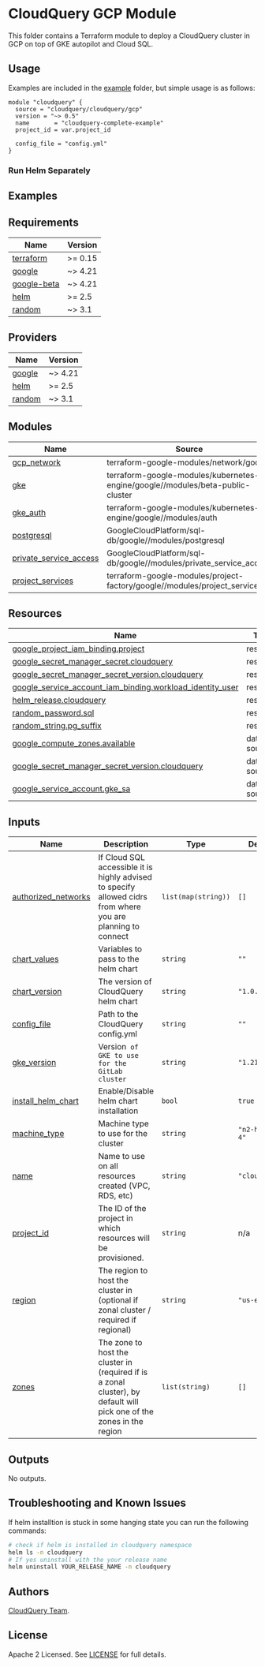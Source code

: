 # CloudQuery GCP Module

This folder contains a Terraform module to deploy a CloudQuery cluster in GCP on top of GKE autopilot and Cloud SQL.

## Usage

Examples are included in the [example](./examples/complete) folder, but simple usage is as follows:

```hcl
module "cloudquery" {
  source = "cloudquery/cloudquery/gcp"
  version = "~> 0.5"
  name       = "cloudquery-complete-example"
  project_id = var.project_id

  config_file = "config.yml"
}
```

### Run Helm Separately

## Examples

<!-- BEGINNING OF PRE-COMMIT-TERRAFORM DOCS HOOK -->
## Requirements

| Name | Version |
|------|---------|
| <a name="requirement_terraform"></a> [terraform](#requirement\_terraform) | >= 0.15 |
| <a name="requirement_google"></a> [google](#requirement\_google) | ~> 4.21 |
| <a name="requirement_google-beta"></a> [google-beta](#requirement\_google-beta) | ~> 4.21 |
| <a name="requirement_helm"></a> [helm](#requirement\_helm) | >= 2.5 |
| <a name="requirement_random"></a> [random](#requirement\_random) | ~> 3.1 |

## Providers

| Name | Version |
|------|---------|
| <a name="provider_google"></a> [google](#provider\_google) | ~> 4.21 |
| <a name="provider_helm"></a> [helm](#provider\_helm) | >= 2.5 |
| <a name="provider_random"></a> [random](#provider\_random) | ~> 3.1 |

## Modules

| Name | Source | Version |
|------|--------|---------|
| <a name="module_gcp_network"></a> [gcp\_network](#module\_gcp\_network) | terraform-google-modules/network/google | ~> 4.0 |
| <a name="module_gke"></a> [gke](#module\_gke) | terraform-google-modules/kubernetes-engine/google//modules/beta-public-cluster | ~> 21.0 |
| <a name="module_gke_auth"></a> [gke\_auth](#module\_gke\_auth) | terraform-google-modules/kubernetes-engine/google//modules/auth | n/a |
| <a name="module_postgresql"></a> [postgresql](#module\_postgresql) | GoogleCloudPlatform/sql-db/google//modules/postgresql | n/a |
| <a name="module_private_service_access"></a> [private\_service\_access](#module\_private\_service\_access) | GoogleCloudPlatform/sql-db/google//modules/private_service_access | n/a |
| <a name="module_project_services"></a> [project\_services](#module\_project\_services) | terraform-google-modules/project-factory/google//modules/project_services | n/a |

## Resources

| Name | Type |
|------|------|
| [google_project_iam_binding.project](https://registry.terraform.io/providers/hashicorp/google/latest/docs/resources/project_iam_binding) | resource |
| [google_secret_manager_secret.cloudquery](https://registry.terraform.io/providers/hashicorp/google/latest/docs/resources/secret_manager_secret) | resource |
| [google_secret_manager_secret_version.cloudquery](https://registry.terraform.io/providers/hashicorp/google/latest/docs/resources/secret_manager_secret_version) | resource |
| [google_service_account_iam_binding.workload_identity_user](https://registry.terraform.io/providers/hashicorp/google/latest/docs/resources/service_account_iam_binding) | resource |
| [helm_release.cloudquery](https://registry.terraform.io/providers/hashicorp/helm/latest/docs/resources/release) | resource |
| [random_password.sql](https://registry.terraform.io/providers/hashicorp/random/latest/docs/resources/password) | resource |
| [random_string.pg_suffix](https://registry.terraform.io/providers/hashicorp/random/latest/docs/resources/string) | resource |
| [google_compute_zones.available](https://registry.terraform.io/providers/hashicorp/google/latest/docs/data-sources/compute_zones) | data source |
| [google_secret_manager_secret_version.cloudquery](https://registry.terraform.io/providers/hashicorp/google/latest/docs/data-sources/secret_manager_secret_version) | data source |
| [google_service_account.gke_sa](https://registry.terraform.io/providers/hashicorp/google/latest/docs/data-sources/service_account) | data source |

## Inputs

| Name | Description | Type | Default | Required |
|------|-------------|------|---------|:--------:|
| <a name="input_authorized_networks"></a> [authorized\_networks](#input\_authorized\_networks) | If Cloud SQL accessible it is highly advised to specify allowed cidrs from where you are planning to connect | `list(map(string))` | `[]` | no |
| <a name="input_chart_values"></a> [chart\_values](#input\_chart\_values) | Variables to pass to the helm chart | `string` | `""` | no |
| <a name="input_chart_version"></a> [chart\_version](#input\_chart\_version) | The version of CloudQuery helm chart | `string` | `"1.0.5"` | no |
| <a name="input_config_file"></a> [config\_file](#input\_config\_file) | Path to the CloudQuery config.yml | `string` | `""` | no |
| <a name="input_gke_version"></a> [gke\_version](#input\_gke\_version) | Version` of GKE to use for the GitLab cluster` | `string` | `"1.21"` | no |
| <a name="input_install_helm_chart"></a> [install\_helm\_chart](#input\_install\_helm\_chart) | Enable/Disable helm chart installation | `bool` | `true` | no |
| <a name="input_machine_type"></a> [machine\_type](#input\_machine\_type) | Machine type to use for the cluster | `string` | `"n2-highcpu-4"` | no |
| <a name="input_name"></a> [name](#input\_name) | Name to use on all resources created (VPC, RDS, etc) | `string` | `"cloudquery"` | no |
| <a name="input_project_id"></a> [project\_id](#input\_project\_id) | The ID of the project in which resources will be provisioned. | `string` | n/a | yes |
| <a name="input_region"></a> [region](#input\_region) | The region to host the cluster in (optional if zonal cluster / required if regional) | `string` | `"us-east1"` | no |
| <a name="input_zones"></a> [zones](#input\_zones) | The zone to host the cluster in (required if is a zonal cluster), by default will pick one of the zones in the region | `list(string)` | `[]` | no |

## Outputs

No outputs.
<!-- END OF PRE-COMMIT-TERRAFORM DOCS HOOK -->

## Troubleshooting and Known Issues

If helm installtion is stuck in some hanging state you can run the following commands:

```bash
# check if helm is installed in cloudquery namespace
helm ls -n cloudquery
# If yes uninstall with the your release name
helm uninstall YOUR_RELEASE_NAME -n cloudquery
```

## Authors

[CloudQuery Team](https://github.com/cloudquery/cloudquery).

## License

Apache 2 Licensed. See [LICENSE](https://github.com/cloudquery/terraform-gcp-cloudquery/tree/main/LICENSE) for full details.
